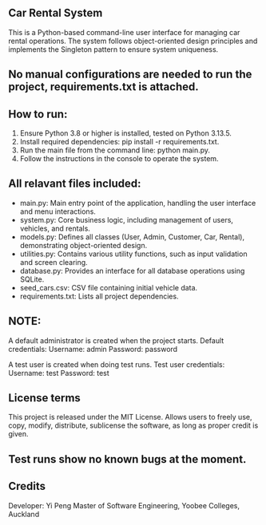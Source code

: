 ## Car Rental System
  This is a Python-based command-line user interface for managing car rental operations. The system follows object-oriented design principles and implements the Singleton pattern to ensure system uniqueness.

## No manual configurations are needed to run the project, requirements.txt is attached.
 
## How to run:
  1. Ensure Python 3.8 or higher is installed, tested on Python 3.13.5.
  2. Install required dependencies: pip install -r requirements.txt.
  3. Run the main file from the command line: python main.py.
  4. Follow the instructions in the console to operate the system.
  
## All relavant files included:
  
  - main.py: Main entry point of the application, handling the user interface and menu interactions.
  - system.py: Core business logic, including management of users, vehicles, and rentals.
  - models.py: Defines all classes (User, Admin, Customer, Car, Rental), demonstrating object-oriented design.
  - utilities.py: Contains various utility functions, such as input validation and screen clearing.
  - database.py: Provides an interface for all database operations using SQLite.
  - seed_cars.csv: CSV file containing initial vehicle data.
  - requirements.txt: Lists all project dependencies.
  
## NOTE:
  A default administrator is created when the project starts.
    Default credentials:
      Username: admin
      Password: password

  A test user is created when doing test runs.
    Test user credentials:
      Username: test
      Password: test

## License terms
  This project is released under the MIT License.
    Allows users to freely use, copy, modify, distribute, sublicense the software, as long as proper credit is given.

## Test runs show no known bugs at the moment.

## Credits
  Developer: Yi Peng
    Master of Software Engineering, Yoobee Colleges, Auckland